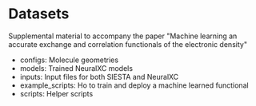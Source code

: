 # Datasets

Supplemental material to accompany the paper "Machine learning an accurate exchange and correlation functionals of the electronic density"

 - configs: Molecule geometries
 - models: Trained NeuralXC models
 - inputs: Input files for both SIESTA and NeuralXC
 - example_scripts: Ho to train and deploy a machine learned functional
 - scripts: Helper scripts

